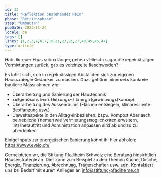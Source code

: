 ```yaml
---
id: 32
title: "Reflektion bestehendes Heim"
phase: "Betriebsphase"
step: "Umbauten"
pubDate: 2023-11-24
locale: de
tags: []
links: [1,2,3,4,6,7,10,21,23,26,27,40,45,46,47]
type: article
---
```


Habt ihr euer Haus schon länger, gehen vielleicht sogar die regelmässigen Vermietungen zurück, gab es vereinzelte Beschwerden?

Es lohnt sich, sich in regelmässigen Abständen sich zur eigenen Hausstrategie Gedanken zu machen. Dazu gehören einerseits konkrete bauliche Massnahmen wie:
- Überarbeitung und Sanierung der Haustechnik
- zeitgenössischens Heizungs- / Energie(gewinnungs)konzept
- Überarbeitung des Aussenraums (Flächen entsiegeln, klimaresiliente Bepflanzung usw.)
- Umweltaspekte in den Alltag einbeziehen: bspw. Kompost
Aber auch betriebliche Themen wie Vermietungsmöglichkeiten erweitern, Internetauftritt und Administration anpassen sind ab und zu zu überdenken.

Einige Inputs zur energetischen Sanierung könnt ihr hier abholen: https://www.evalo.ch/

Gerne bieten wir, die Stiftung Pfadiheim Schweiz eine Beratung hinsichtlich Häuserstrategie an. Dies kann zum Beispiel zu den Themen Küche, Dusche, Energie, Finanzierung, Abrechnung, Trägerschaften usw. sein. Kontaktiert uns bei Bedarf mit eurem Anliegen an info@stiftung-pfadiheime.ch
